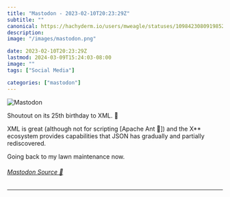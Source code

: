 ```yaml
---
title: "Mastodon - 2023-02-10T20:23:29Z"
subtitle: ""
canonical: https://hachyderm.io/users/mweagle/statuses/109842308091985219
description:
image: "/images/mastodon.png"

date: 2023-02-10T20:23:29Z
lastmod: 2024-03-09T15:24:03-08:00
image: ""
tags: ["Social Media"]

categories: ["mastodon"]
---
```

![Mastodon](/images/mastodon.png)

<p>Shoutout on its 25th birthday to XML. 🎂</p><p>XML is great (although not for scripting [Apache Ant 👀]) and the X** ecosystem provides capabilities that JSON has gradually and partially rediscovered. </p><p>Going back to my lawn maintenance now.</p>


###### [Mastodon Source 🐘](https://hachyderm.io/@mweagle/109842308091985219)

___
